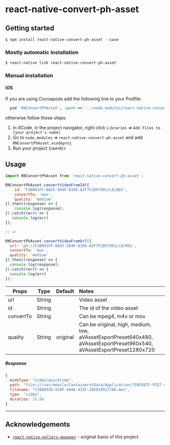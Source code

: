 
# react-native-convert-ph-asset

## Getting started

`$ npm install react-native-convert-ph-asset --save`

### Mostly automatic installation

`$ react-native link react-native-convert-ph-asset`

### Manual installation

#### iOS

If you are using Cocoapods add the following line to your Podfile:
```ruby
  pod 'RNConvertPhAsset', :path => '../node_modules/react-native-convert-ph-asset'
```

otherwise follow those steps:

1. In XCode, in the project navigator, right click `Libraries` ➜ `Add Files to [your project's name]`
2. Go to `node_modules` ➜ `react-native-convert-ph-asset` and add `RNConvertPhAsset.xcodeproj`
3. Run your project (`Cmd+R`)<

## Usage
```javascript
import RNConvertPhAsset from 'react-native-convert-ph-asset';

RNConvertPhAsset.convertVideoFromId({
	id: 'F1B091FF-0A55-5D4F-81E6-A3F7F28FC991/L0/001',
	convertTo: 'mov',
	quality: 'medium'
}).then((response) => {
	console.log(response);
}).catch((err) => {
   console.log(err)
});

// or

RNConvertPhAsset.convertVideoFromUrl({
  url: 'ph://F1B091FF-0A55-5D4F-81E6-A3F7F28FC991/L0/001',
  convertTo: 'mov',
  quality: 'medium'
}).then((response) => {
  console.log(response);
}).catch((err) => {
  console.log(err)
});
```

| Props        	| Type          	| Default | Notes  |
| ------------- 	|:-------------:	| :------:|:-----|
| url      		| String 			| | Video asset |
| id      		| String 			| | The id of the video asset | 
| convertTo      | String 	     	| |Can be mpeg4, m4v or mov |
| quality 		| String      	| original |Can be original, high, medium, low, aVAssetExportPreset640x480, aVAssetExportPreset960x540, aVAssetExportPreset1280x720 |

##### Response
```javascript
{
  mimeType: "video/quicktime",
  path: "file:///var/mobile/Containers/Data/Application/750FEB7F-97E7-49B7-87C2-6ADF301D189F/Documents/C56BC846-94D4-476A-BF33-7E62BC412F2B.mov",
  filename: "C38AD32D-839F-494A-915F-28E8199177A6.mov",
  type: "video",
  duration: 15.88
}
```

***

## Acknowledgements

- [`react-native-gallery-manager`](https://github.com/pentarex/react-native-gallery-manager) - original basis of this project
